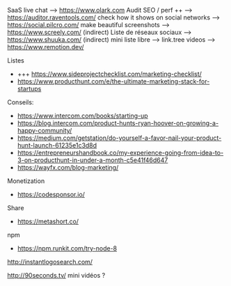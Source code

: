 
SaaS
live chat                             --> https://www.olark.com
Audit SEO / perf ++                   --> https://auditor.raventools.com/
check how it shows on social networks --> https://social.pilcro.com/
make beautiful screenshots            --> https://www.screely.com/
(indirect) Liste de réseaux sociaux   --> https://www.shuuka.com/
(indirect) mini liste libre           --> link.tree
videos                                --> https://www.remotion.dev/

Listes
* +++ https://www.sideprojectchecklist.com/marketing-checklist/
* https://www.producthunt.com/e/the-ultimate-marketing-stack-for-startups


Conseils:
* https://www.intercom.com/books/starting-up
* https://blog.intercom.com/product-hunts-ryan-hoover-on-growing-a-happy-community/
* https://medium.com/getstation/do-yourself-a-favor-nail-your-product-hunt-launch-61235e1c3d8d
* https://entrepreneurshandbook.co/my-experience-going-from-idea-to-3-on-producthunt-in-under-a-month-c5e41f46d647
* https://wayfx.com/blog-marketing/


Monetization
* https://codesponsor.io/

Share
* https://metashort.co/


npm
* https://npm.runkit.com/try-node-8





http://instantlogosearch.com/

http://90seconds.tv/ mini vidéos ?


